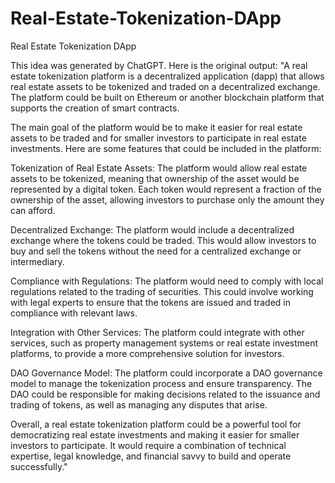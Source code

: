 # Real-Estate-Tokenization-DApp
Real Estate Tokenization DApp

This idea was generated by ChatGPT. Here is the original output:
"A real estate tokenization platform is a decentralized application (dapp) that allows real estate assets to be tokenized and traded on a decentralized exchange. The platform could be built on Ethereum or another blockchain platform that supports the creation of smart contracts.

The main goal of the platform would be to make it easier for real estate assets to be traded and for smaller investors to participate in real estate investments. Here are some features that could be included in the platform:

Tokenization of Real Estate Assets: The platform would allow real estate assets to be tokenized, meaning that ownership of the asset would be represented by a digital token. Each token would represent a fraction of the ownership of the asset, allowing investors to purchase only the amount they can afford.

Decentralized Exchange: The platform would include a decentralized exchange where the tokens could be traded. This would allow investors to buy and sell the tokens without the need for a centralized exchange or intermediary.

Compliance with Regulations: The platform would need to comply with local regulations related to the trading of securities. This could involve working with legal experts to ensure that the tokens are issued and traded in compliance with relevant laws.

Integration with Other Services: The platform could integrate with other services, such as property management systems or real estate investment platforms, to provide a more comprehensive solution for investors.

DAO Governance Model: The platform could incorporate a DAO governance model to manage the tokenization process and ensure transparency. The DAO could be responsible for making decisions related to the issuance and trading of tokens, as well as managing any disputes that arise.

Overall, a real estate tokenization platform could be a powerful tool for democratizing real estate investments and making it easier for smaller investors to participate. It would require a combination of technical expertise, legal knowledge, and financial savvy to build and operate successfully."
